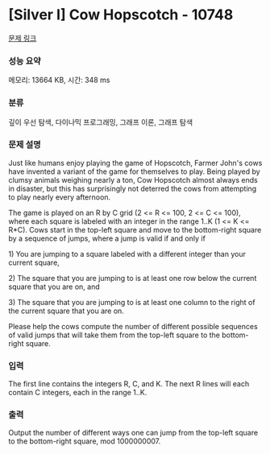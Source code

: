 # [Silver I] Cow Hopscotch - 10748 

[문제 링크](https://www.acmicpc.net/problem/10748) 

### 성능 요약

메모리: 13664 KB, 시간: 348 ms

### 분류

깊이 우선 탐색, 다이나믹 프로그래밍, 그래프 이론, 그래프 탐색

### 문제 설명

<p>Just like humans enjoy playing the game of Hopscotch, Farmer John's cows have invented a variant of the game for themselves to play. Being played by clumsy animals weighing nearly a ton, Cow Hopscotch almost always ends in disaster, but this has surprisingly not deterred the cows from attempting to play nearly every afternoon.</p>

<p>The game is played on an R by C grid (2 <= R <= 100, 2 <= C <= 100), where each square is labeled with an integer in the range 1..K (1 <= K <= R*C). Cows start in the top-left square and move to the bottom-right square by a sequence of jumps, where a jump is valid if and only if</p>

<p>1) You are jumping to a square labeled with a different integer than your current square,</p>

<p>2) The square that you are jumping to is at least one row below the current square that you are on, and</p>

<p>3) The square that you are jumping to is at least one column to the right of the current square that you are on.</p>

<p>Please help the cows compute the number of different possible sequences of valid jumps that will take them from the top-left square to the bottom-right square.</p>

### 입력 

 <p>The first line contains the integers R, C, and K. The next R lines will each contain C integers, each in the range 1..K.</p>

### 출력 

 <p>Output the number of different ways one can jump from the top-left square to the bottom-right square, mod 1000000007.</p>

